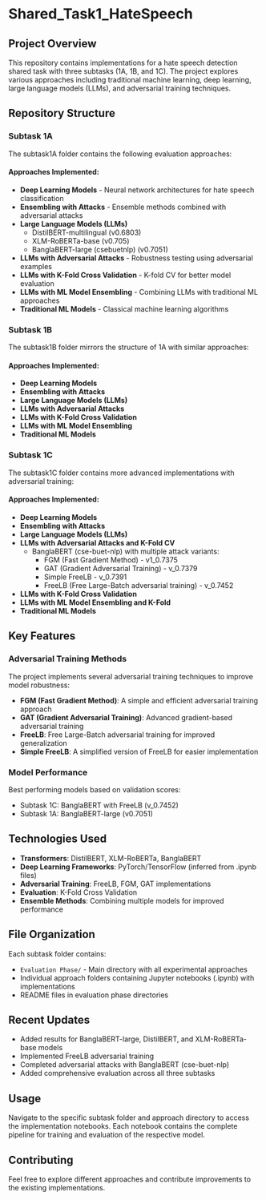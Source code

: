 # Shared_Task1_HateSpeech

## Project Overview
This repository contains implementations for a hate speech detection shared task with three subtasks (1A, 1B, and 1C). The project explores various approaches including traditional machine learning, deep learning, large language models (LLMs), and adversarial training techniques.

## Repository Structure

### Subtask 1A
The subtask1A folder contains the following evaluation approaches:

#### Approaches Implemented:
- **Deep Learning Models** - Neural network architectures for hate speech classification
- **Ensembling with Attacks** - Ensemble methods combined with adversarial attacks
- **Large Language Models (LLMs)**
  - DistilBERT-multilingual (v0.6803)
  - XLM-RoBERTa-base (v0.705)
  - BanglaBERT-large (csebuetnlp) (v0.7051)
- **LLMs with Adversarial Attacks** - Robustness testing using adversarial examples
- **LLMs with K-Fold Cross Validation** - K-fold CV for better model evaluation
- **LLMs with ML Model Ensembling** - Combining LLMs with traditional ML approaches
- **Traditional ML Models** - Classical machine learning algorithms

### Subtask 1B
The subtask1B folder mirrors the structure of 1A with similar approaches:

#### Approaches Implemented:
- **Deep Learning Models**
- **Ensembling with Attacks**
- **Large Language Models (LLMs)**
- **LLMs with Adversarial Attacks**
- **LLMs with K-Fold Cross Validation**
- **LLMs with ML Model Ensembling**
- **Traditional ML Models**

### Subtask 1C
The subtask1C folder contains more advanced implementations with adversarial training:

#### Approaches Implemented:
- **Deep Learning Models**
- **Ensembling with Attacks**
- **Large Language Models (LLMs)**
- **LLMs with Adversarial Attacks and K-Fold CV**
  - BanglaBERT (cse-buet-nlp) with multiple attack variants:
    - FGM (Fast Gradient Method) - v1_0.7375
    - GAT (Gradient Adversarial Training) - v_0.7379
    - Simple FreeLB - v_0.7391
    - FreeLB (Free Large-Batch adversarial training) - v_0.7452
- **LLMs with K-Fold Cross Validation**
- **LLMs with ML Model Ensembling and K-Fold**
- **Traditional ML Models**

## Key Features

### Adversarial Training Methods
The project implements several adversarial training techniques to improve model robustness:
- **FGM (Fast Gradient Method)**: A simple and efficient adversarial training approach
- **GAT (Gradient Adversarial Training)**: Advanced gradient-based adversarial training
- **FreeLB**: Free Large-Batch adversarial training for improved generalization
- **Simple FreeLB**: A simplified version of FreeLB for easier implementation

### Model Performance
Best performing models based on validation scores:
- Subtask 1C: BanglaBERT with FreeLB (v_0.7452)
- Subtask 1A: BanglaBERT-large (v0.7051)

## Technologies Used
- **Transformers**: DistilBERT, XLM-RoBERTa, BanglaBERT
- **Deep Learning Frameworks**: PyTorch/TensorFlow (inferred from .ipynb files)
- **Adversarial Training**: FreeLB, FGM, GAT implementations
- **Evaluation**: K-Fold Cross Validation
- **Ensemble Methods**: Combining multiple models for improved performance

## File Organization
Each subtask folder contains:
- `Evaluation Phase/` - Main directory with all experimental approaches
- Individual approach folders containing Jupyter notebooks (.ipynb) with implementations
- README files in evaluation phase directories

## Recent Updates
- Added results for BanglaBERT-large, DistilBERT, and XLM-RoBERTa-base models
- Implemented FreeLB adversarial training
- Completed adversarial attacks with BanglaBERT (cse-buet-nlp)
- Added comprehensive evaluation across all three subtasks

## Usage
Navigate to the specific subtask folder and approach directory to access the implementation notebooks. Each notebook contains the complete pipeline for training and evaluation of the respective model.

## Contributing
Feel free to explore different approaches and contribute improvements to the existing implementations.